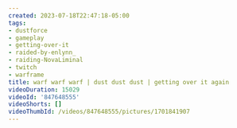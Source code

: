 ```yaml
---
created: 2023-07-18T22:47:18-05:00
tags:
- dustforce
- gameplay
- getting-over-it
- raided-by-enlynn_
- raiding-NovaLiminal
- twitch
- warframe
title: warf warf warf | dust dust dust | getting over it again
videoDuration: 15029
videoId: '847648555'
videoShorts: []
videoThumbId: /videos/847648555/pictures/1701841907
---
```

